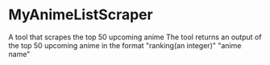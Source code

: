 # MyAnimeListScraper
A tool that scrapes the top 50 upcoming anime
The tool returns an output of the top 50 upcoming anime in the format "ranking(an integer)" "anime name"